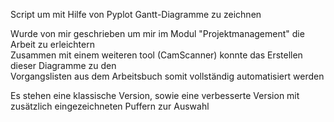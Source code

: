 
Script um mit Hilfe von Pyplot Gantt-Diagramme zu zeichnen

Wurde von mir geschrieben um mir im Modul "Projektmanagement" die Arbeit zu erleichtern <br>
Zusammen mit einem weiteren tool (CamScanner) konnte das Erstellen dieser Diagramme zu den <br>
Vorgangslisten aus dem Arbeitsbuch somit vollständig automatisiert werden

Es stehen eine klassische Version, sowie eine verbesserte Version mit zusätzlich eingezeichneten Puffern zur Auswahl

